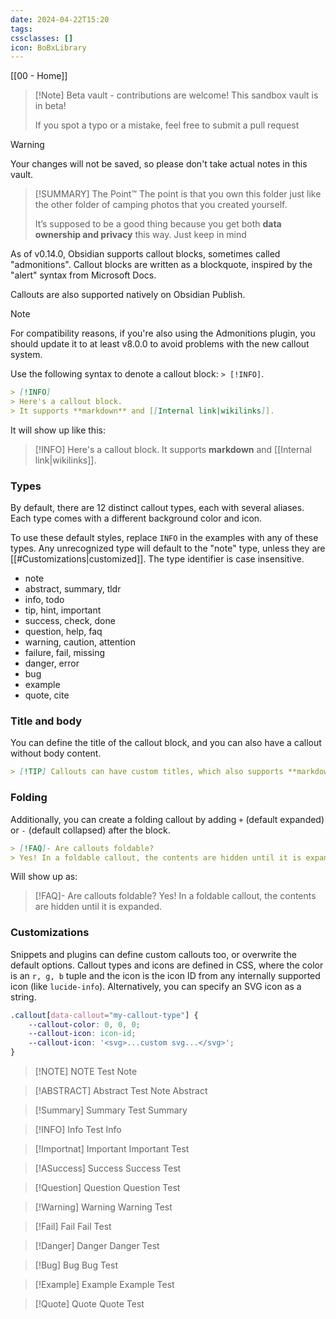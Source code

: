 ```yaml
---
date: 2024-04-22T15:20
tags: 
cssclasses: []
icon: BoBxLibrary
---
```

[[00 - Home]]

> [!Note] Beta vault - contributions are welcome!
> This sandbox vault is in beta!
> 
> If you spot a typo or a mistake, feel free to submit a pull request

> [!Warning]
> Your changes will not be saved, so please don't take actual notes in this vault.

> [!SUMMARY] The Point™
> The point is that you own this folder just like the other folder of camping photos that you created yourself.
> 
> It’s supposed to be a good thing because you get both **data ownership and privacy** this way. Just keep in mind

As of v0.14.0, Obsidian supports callout blocks, sometimes called "admonitions". Callout blocks are written as a blockquote, inspired by the "alert" syntax from Microsoft Docs.

Callouts are also supported natively on Obsidian Publish.

> [!NOTE]
> For compatibility reasons, if you're also using the Admonitions plugin, you should update it to at least v8.0.0 to avoid problems with the new callout system.

Use the following syntax to denote a callout block: `> [!INFO]`.

```markdown
> [!INFO]
> Here's a callout block.
> It supports **markdown** and [[Internal link|wikilinks]].
```

It will show up like this:
> [!INFO]
> Here's a callout block.
> It supports **markdown** and [[Internal link|wikilinks]].

### Types

By default, there are 12 distinct callout types, each with several aliases. Each type comes with a different background color and icon.

To use these default styles, replace `INFO` in the examples with any of these types. Any unrecognized type will default to the "note" type, unless they are [[#Customizations|customized]]. The type identifier is case insensitive.

- note
- abstract, summary, tldr
- info, todo
- tip, hint, important
- success, check, done
- question, help, faq
- warning, caution, attention
- failure, fail, missing
- danger, error
- bug
- example
- quote, cite

### Title and body

You can define the title of the callout block, and you can also have a callout without body content.

```markdown
> [!TIP] Callouts can have custom titles, which also supports **markdown**!
```

### Folding

Additionally, you can create a folding callout by adding `+` (default expanded) or `-` (default collapsed) after the block.

```markdown
> [!FAQ]- Are callouts foldable?
> Yes! In a foldable callout, the contents are hidden until it is expanded.
```

Will show up as:

> [!FAQ]- Are callouts foldable?
> Yes! In a foldable callout, the contents are hidden until it is expanded.

### Customizations

Snippets and plugins can define custom callouts too, or overwrite the default options. Callout types and icons are defined in CSS, where the color is an `r, g, b` tuple and the icon is the icon ID from any internally supported icon (like `lucide-info`). Alternatively, you can specify an SVG icon as a string.

```CSS
.callout[data-callout="my-callout-type"] {
    --callout-color: 0, 0, 0;
    --callout-icon: icon-id;
    --callout-icon: '<svg>...custom svg...</svg>';
}
```

> [!NOTE] NOTE
> Test Note

> [!ABSTRACT] Abstract
> Test Note Abstract

> [!Summary] Summary
> Test Summary

> [!INFO] Info
> Test Info

> [!Importnat] Important
> Important Test

> [!ASuccess] Success
> Success Test

> [!Question] Question
> Question Test

> [!Warning] Warning
> Warning Test

> [!Fail] Fail
> Fail Test

> [!Danger] Danger
> Danger Test

> [!Bug] Bug
> Bug Test

> [!Example] Example
> Example Test

> [!Quote] Quote
> Quote Test




